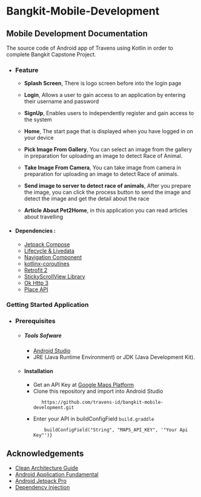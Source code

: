 # Bangkit-Mobile-Development

## Mobile Development Documentation
The source code of Android app of Travens using Kotlin in order to complete Bangkit Capstone Project.



 - ### Feature
      * **Splash Screen**, There is logo screen before into the login page

      * **Login**, Allows a user to gain access to an application by entering their username and password

      * **SignUp**, Enables users to independently register and gain access to the system

      * **Home**, The start page that is displayed when you have logged in on your device

      * **Pick Image From Gallery**, You can select an image from the gallery in preparation for uploading an image to detect Race of Animal.
 
      * **Take Image From Camera**, You can take image from camera in preparation for uploading an image to detect Race of animals.

      * **Send image to server to detect race of animals**, After you prepare the image, you can click the process button to send the image and detect the image and get the detail about the race 

      * **Article About Pet2Home**,  in this application you can read articles about travelling


* #### Dependencies :
  - [Jetpack Compose](https://developer.android.com/jetpack/compose)
  - [Lifecycle & Livedata](https://developer.android.com/jetpack/androidx/releases/lifecycle)
  - [Navigation Component](https://developer.android.com/jetpack/androidx/releases/navigation)
  - [kotlinx-coroutines](https://developer.android.com/kotlin/coroutines)    
  - [Retrofit 2](https://square.github.io/retrofit/)   
  - [StickyScrollView Library](https://github.com/amarjain07/StickyScrollView)    
  - [Ok Http 3](https://square.github.io/okhttp/) 
  - [Place API](https://developers.google.com/maps/documentation/places/android-sdk) 

### Getting Started Application

  - ### Prerequisites
      - ##### Tools Sofware
        - [Android Studio](https://developer.android.com/studio)
        - JRE (Java Runtime Environment) or JDK (Java Development Kit).

      - #### Installation
        - Get an API Key at [Google Maps Platform](https://developers.google.com/maps/documentation/android-sdk/get-api-key)
        - Clone this repository and import into Android Studio    
            ```
               https://github.com/travens-id/bangkit-mobile-development.git
            ``` 
        - Enter your API in buildConfigField `build.graddle`
           ``` defaultConfig {
               buildConfigField("String", "MAPS_API_KEY", '"Your Api Key"')}
  ## Acknowledgements
  * [Clean Architecture Guide](https://developer.android.com/jetpack/guide)
  * [Android Application Fundamental](https://developer.android.com/guide/components/fundamentals)
  * [Android Jetpack Pro](https://developer.android.com/jetpack)
  * [Dependency injection](https://developer.android.com/training/dependency-injection)
